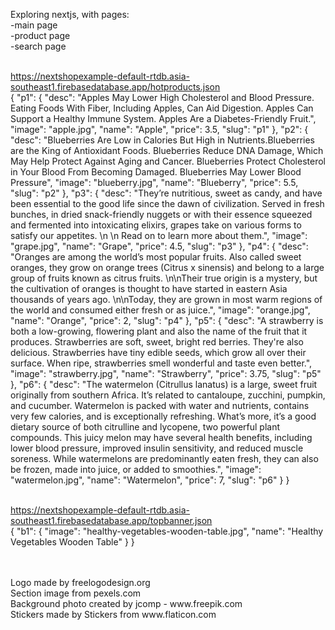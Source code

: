 Exploring nextjs, with pages:
<br />
-main page <br />
-product page <br />
-search page <br />
<br />

https://nextshopexample-default-rtdb.asia-southeast1.firebasedatabase.app/hotproducts.json 
<br />
{
	"p1": {
		"desc": "Apples May Lower High Cholesterol and Blood Pressure. Eating Foods With Fiber, Including Apples, Can Aid Digestion. Apples Can Support a Healthy Immune System. Apples Are a Diabetes-Friendly Fruit.",
		"image": "apple.jpg",
		"name": "Apple",
		"price": 3.5,
		"slug": "p1"
	},
	"p2": {
		"desc": "Blueberries Are Low in Calories But High in Nutrients.Blueberries are the King of Antioxidant Foods. Blueberries Reduce DNA Damage, Which May Help Protect Against Aging and Cancer. Blueberries Protect Cholesterol in Your Blood From Becoming Damaged. Blueberries May Lower Blood Pressure",
		"image": "blueberry.jpg",
		"name": "Blueberry",
		"price": 5.5,
		"slug": "p2"
	},
	"p3": {
		"desc": "They’re nutritious, sweet as candy, and have been essential to the good life since the dawn of civilization. Served in fresh bunches, in dried snack-friendly nuggets or with their essence squeezed and fermented into intoxicating elixirs, grapes take on various forms to satisfy our appetites. \n \n Read on to learn more about them.",
		"image": "grape.jpg",
		"name": "Grape",
		"price": 4.5,
		"slug": "p3"
	},
	"p4": {
		"desc": "Oranges are among the world’s most popular fruits. Also called sweet oranges, they grow on orange trees (Citrus x sinensis) and belong to a large group of fruits known as citrus fruits. \n\nTheir true origin is a mystery, but the cultivation of oranges is thought to have started in eastern Asia thousands of years ago. \n\nToday, they are grown in most warm regions of the world and consumed either fresh or as juice.",
		"image": "orange.jpg",
		"name": "Orange",
		"price": 2,
		"slug": "p4"
	},
	"p5": {
		"desc": "A strawberry is both a low-growing, flowering plant and also the name of the fruit that it produces. Strawberries are soft, sweet, bright red berries. They're also delicious. Strawberries have tiny edible seeds, which grow all over their surface. When ripe, strawberries smell wonderful and taste even better.",
		"image": "strawberry.jpg",
		"name": "Strawberry",
		"price": 3.75,
		"slug": "p5"
	},
	"p6": {
		"desc": "The watermelon (Citrullus lanatus) is a large, sweet fruit originally from southern Africa. It’s related to cantaloupe, zucchini, pumpkin, and cucumber. Watermelon is packed with water and nutrients, contains very few calories, and is exceptionally refreshing. What’s more, it’s a good dietary source of both citrulline and lycopene, two powerful plant compounds. This juicy melon may have several health benefits, including lower blood pressure, improved insulin sensitivity, and reduced muscle soreness. While watermelons are predominantly eaten fresh, they can also be frozen, made into juice, or added to smoothies.",
		"image": "watermelon.jpg",
		"name": "Watermelon",
		"price": 7,
		"slug": "p6"
	}
}
<br />
<br />

https://nextshopexample-default-rtdb.asia-southeast1.firebasedatabase.app/topbanner.json
<br />
{
	"b1": {
		"image": "healthy-vegetables-wooden-table.jpg",
		"name": "Healthy Vegetables Wooden Table"
	}
}

<br />
<br />
Logo made by freelogodesign.org
<br />
Section image from pexels.com
<br />
Background photo created by jcomp - www.freepik.com
<br />
Stickers made by Stickers from www.flaticon.com
<br />